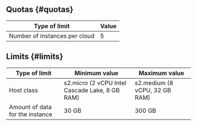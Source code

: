 ## Quotas {#quotas}

| Type of limit | Value |
|------------------------------------------------------------------------|----------|
| Number of instances per cloud | 5  |

## Limits {#limits}

| Type of limit | Minimum value | Maximum value |
|---------------------------|------------------------------------------------|-------------------------------|
| Host class | s2.micro (2 vCPU Intel Cascade Lake, 8 GB RAM) | s2.medium (8 vCPU, 32 GB RAM)  |
| Amount of data for the instance   | 30 GB | 300 GB  |

